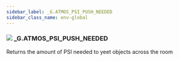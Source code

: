 ```yaml
---
sidebar_label: _G.ATMOS_PSI_PUSH_NEEDED
sidebar_class_name: env-global
---
```


### ![](/img/wiki/global.png) **_G**.ATMOS_PSI_PUSH_NEEDED
Returns the amount of PSI needed to yeet objects across the room<br/>
